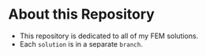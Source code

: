 # About this Repository

- This repository is dedicated to all of my FEM solutions.
- Each `solution` is in a separate `branch`.
